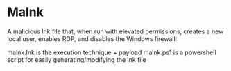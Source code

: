# Malnk
A malicious lnk file that, when run with elevated permissions, creates a new local user, enables RDP, and disables the Windows firewalll

malnk.lnk is the execution technique + payload
malnk.ps1 is a powershell script for easily generating/modifying the lnk file